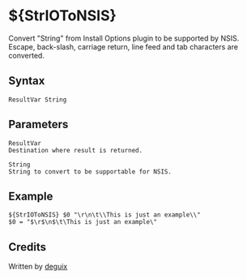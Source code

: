 # ${StrIOToNSIS}

Convert "String" from Install Options plugin to be supported by NSIS. Escape, back-slash, carriage return, line feed and tab characters are converted.

## Syntax

    ResultVar String

## Parameters

    ResultVar
    Destination where result is returned.

    String
    String to convert to be supportable for NSIS.

## Example

    ${StrIOToNSIS} $0 "\r\n\t\\This is just an example\\"
    $0 = "$\r$\n$\t\This is just an example\"

## Credits

Written by [deguix][1]

[1]: http://nsis.sourceforge.net/User:Deguix

